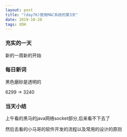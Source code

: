 ```yaml
---  
layout: post  
title: "(day76)使用MAC系统的第3天"   
date: 2019-10-28
tags: XDH    
---  
```


### 充实的一天
新的一周新的开始
### 每日新词
黑色磨砂是透明的

6299 -> 3240

### 当天小结
上午看的黑马的java网络socket部分,后来看不下去了

然后去看的小马哥的软件开发的流程以及常用的设计的原则



                 

    
